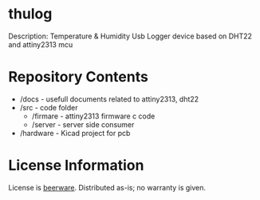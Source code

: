 thulog
======

Description: Temperature &amp; Humidity Usb Logger device based on DHT22 and attiny2313 mcu


Repository Contents
========
* /docs - usefull documents related to attiny2313, dht22
* /src -  code folder
	- /firmare - attiny2313 firmware c code
	- /server  - server side consumer
* /hardware - Kicad project for pcb	

License Information
========

License is [beerware](http://en.wikipedia.org/wiki/Beerware). Distributed as-is; no warranty is given.

